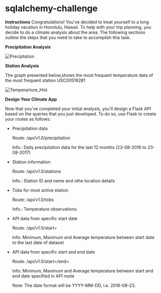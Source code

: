 # sqlalchemy-challenge
**Instructions**
Congratulations! You've decided to treat yourself to a long holiday vacation in Honolulu, Hawaii. To help with your trip planning, you decide to do a climate analysis about the area. The following sections outline the steps that you need to take to accomplish this task.

**Precipitation Analysis**

![Preciptation](https://user-images.githubusercontent.com/112193116/203108144-6325e18f-9b16-4a70-8790-d4c92f2479cb.png)

**Station Analysis**

The graph presented below,shows the most frequent temperature data of the most frequent station USC00519281 

![Temperarture_Hist](https://user-images.githubusercontent.com/112193116/203108164-6cb689df-6b5f-4e14-b18d-84a86dde8ea4.png)

**Design Your Climate App**

Now that you’ve completed your initial analysis, you’ll design a Flask API based on the queries that you just developed. To do so, use Flask to create your routes as follows:

* Precipitation data

    Route: /api/v1.0/precipitation

    Info.: Daily precipitation data for the last 12 months (23-08-2016 to 23-08-2017)

* Station information

    Route: /api/v1.0/stations

    Info.: Station ID and name and othe location details

* Tobs for most active station

    Route: /api/v1.0/tobs

    Info.: Temperature observations

* API data from specific start date

    Route: /api/v1.0/start=

    Info: Minimum, Maximum and Average temperature between start date to the last date of dataset

* API data from specific start and end date

    Route: /api/v1.0/start=/end=

    Info: Minimum, Maximum and Average temperature between start and end date specified in API route

  Note: The date format will be YYYY-MM-DD, i.e. 2016-08-23.
